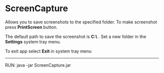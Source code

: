 
# ScreenCapture

Allows you to save screenshots to the specified folder.
To make screenshot press __PrintScreen__ button.

The default path to save the screenshot is __C:\\__ . Set a new folder in the __Settings__ system tray menu.

To exit app select __Exit__ in system tray menu

---

RUN: java -jar ScreenCapture.jar
